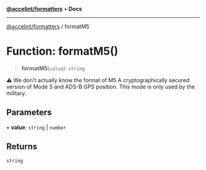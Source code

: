 [**@accelint/formatters**](../README.md) • **Docs**

***

[@accelint/formatters](../README.md) / formatM5

# Function: formatM5()

> **formatM5**(`value`): `string`

⚠️ We don't actually know the format of M5
A cryptographically secured version of Mode S and ADS-B GPS position.
This mode is only used by the military.

## Parameters

• **value**: `string` \| `number`

## Returns

`string`
